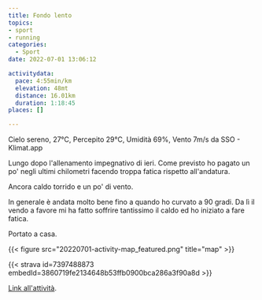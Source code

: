 ```yaml
---
title: Fondo lento
topics:
- sport
- running
categories: 
  - Sport
date: 2022-07-01 13:06:12

activitydata:
  pace: 4:55min/km
  elevation: 48mt
  distance: 16.01km
  duration: 1:18:45
places: []

---
```

Cielo sereno, 27°C, Percepito 29°C, Umidità 69%, Vento 7m/s da SSO - Klimat.app

<!--more-->

Lungo dopo l'allenamento impegnativo di ieri. Come previsto ho pagato un po' negli ultimi chilometri facendo troppa fatica rispetto all'andatura.

Ancora caldo torrido e un po' di vento.

In generale è andata molto bene fino a quando ho curvato a 90 gradi. Da lì il vendo a favore mi ha fatto soffrire tantissimo il caldo ed ho iniziato a fare fatica.

Portato a casa.


{{<  figure src="20220701-activity-map_featured.png" title="map" >}}


{{< strava id=7397488873 embedId=3860719fe2134648b53ffb0900bca286a3f90a8d >}}

[Link all'attività](https://strava.com/activities/7397488873).
